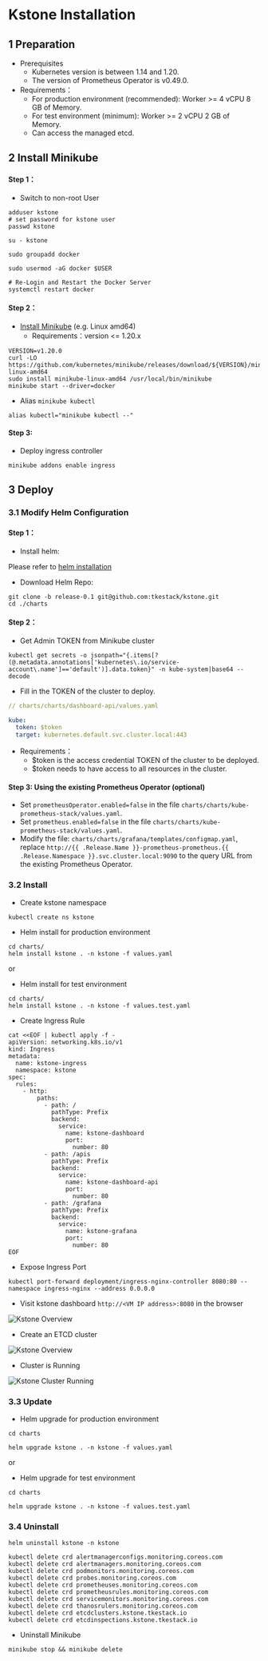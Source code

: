 # Kstone Installation


## 1 Preparation

- Prerequisites
  - Kubernetes version is between 1.14 and 1.20.
  - The version of Prometheus Operator is v0.49.0.
- Requirements：
  - For production environment (recommended): Worker >= 4 vCPU 8 GB of Memory.
  - For test environment (minimum): Worker >= 2 vCPU 2 GB of Memory.
  - Can access the managed etcd.

## 2 Install Minikube

#### Step 1：

- Switch to non-root User 
```shell
adduser kstone
# set password for kstone user
passwd kstone

su - kstone

sudo groupadd docker

sudo usermod -aG docker $USER

# Re-Login and Restart the Docker Server
systemctl restart docker
```

#### Step 2：
- [Install Minikube](https://minikube.sigs.k8s.io/docs/start/) (e.g. Linux amd64)
    - Requirements：version <= 1.20.x
```shell
VERSION=v1.20.0
curl -LO https://github.com/kubernetes/minikube/releases/download/${VERSION}/minikube-linux-amd64
sudo install minikube-linux-amd64 /usr/local/bin/minikube
minikube start --driver=docker
```



- Alias `minikube kubectl`
```shell
alias kubectl="minikube kubectl --"
```
#### Step 3:

- Deploy ingress controller
```shell
minikube addons enable ingress
```

## 3 Deploy

### 3.1 Modify Helm Configuration

#### Step 1：
- Install helm:

Please refer to [helm installation](https://helm.sh/docs/intro/install/)

- Download Helm Repo:

``` shell
git clone -b release-0.1 git@github.com:tkestack/kstone.git
cd ./charts
```

#### Step 2：

- Get Admin TOKEN from Minikube cluster

```shell
kubectl get secrets -o jsonpath="{.items[?(@.metadata.annotations['kubernetes\.io/service-account\.name']=='default')].data.token}" -n kube-system|base64 --decode
```

- Fill in the TOKEN of the cluster to deploy.

``` yaml
// charts/charts/dashboard-api/values.yaml

kube:
  token: $token
  target: kubernetes.default.svc.cluster.local:443
```

- Requirements：
    - $token is the access credential TOKEN of the cluster to be deployed.
    - $token needs to have access to all resources in the cluster.

#### Step 3: Using the existing Prometheus Operator (optional)

- Set `prometheusOperator.enabled=false` in the file `charts/charts/kube-prometheus-stack/values.yaml`.
- Set `prometheus.enabled=false` in the file `charts/charts/kube-prometheus-stack/values.yaml`.
- Modify the file: `charts/charts/grafana/templates/configmap.yaml`, replace `http://{{ .Release.Name }}-prometheus-prometheus.{{ .Release.Namespace }}.svc.cluster.local:9090` to the query URL from the existing Prometheus Operator.

### 3.2 Install

- Create kstone namespace

``` shell
kubectl create ns kstone
```

- Helm install for production environment
```shell
cd charts/
helm install kstone . -n kstone -f values.yaml
```

or

- Helm install for test environment

```shell
cd charts/
helm install kstone . -n kstone -f values.test.yaml
```

- Create Ingress Rule
  
```shell
cat <<EOF | kubectl apply -f -
apiVersion: networking.k8s.io/v1
kind: Ingress
metadata:
  name: kstone-ingress
  namespace: kstone
spec:
  rules:
    - http:
        paths:
          - path: /
            pathType: Prefix
            backend:
              service:
                name: kstone-dashboard
                port:
                  number: 80
          - path: /apis
            pathType: Prefix
            backend:
              service:
                name: kstone-dashboard-api
                port:
                  number: 80
          - path: /grafana
            pathType: Prefix
            backend:
              service:
                name: kstone-grafana
                port:
                  number: 80
EOF
```

- Expose Ingress Port
```shell
kubectl port-forward deployment/ingress-nginx-controller 8080:80 --namespace ingress-nginx --address 0.0.0.0
```

- Visit kstone dashboard `http://<VM IP address>:8080` in the browser

![Kstone Overview](../images/kstone-overview.png)

- Create an ETCD cluster

![Kstone Overview](../images/kstone-etcd-cluster-create.png)

- Cluster is Running

![Kstone Cluster Running](../images/kstone-etcd-cluster-running.png)

### 3.3 Update

- Helm upgrade for production environment

``` shell
cd charts

helm upgrade kstone . -n kstone -f values.yaml
```

or

- Helm upgrade for test environment

``` shell
cd charts

helm upgrade kstone . -n kstone -f values.test.yaml
```

### 3.4 Uninstall

``` shell
helm uninstall kstone -n kstone

kubectl delete crd alertmanagerconfigs.monitoring.coreos.com
kubectl delete crd alertmanagers.monitoring.coreos.com
kubectl delete crd podmonitors.monitoring.coreos.com
kubectl delete crd probes.monitoring.coreos.com
kubectl delete crd prometheuses.monitoring.coreos.com
kubectl delete crd prometheusrules.monitoring.coreos.com
kubectl delete crd servicemonitors.monitoring.coreos.com
kubectl delete crd thanosrulers.monitoring.coreos.com
kubectl delete crd etcdclusters.kstone.tkestack.io
kubectl delete crd etcdinspections.kstone.tkestack.io
```
- Uninstall Minikube
```shell
minikube stop && minikube delete
```